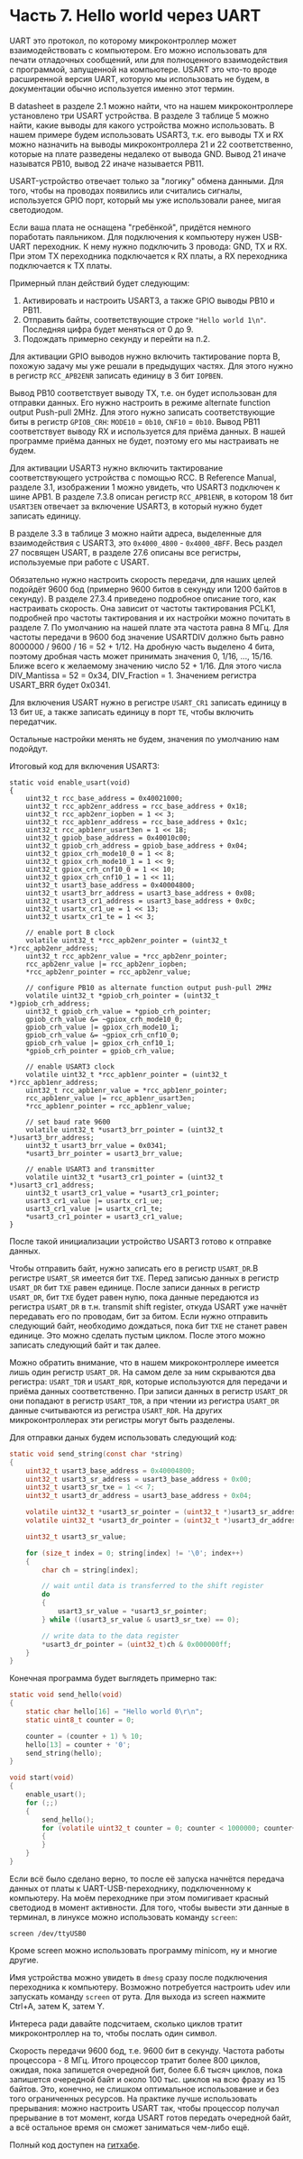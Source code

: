 # Часть 7. Hello world через UART

UART это протокол, по которому микроконтроллер может взаимодействовать с
компьютером. Его можно использовать для печати отладочных сообщений, или для
полноценного взаимодействия с программой, запущенной на компьютере. USART это
что-то вроде расширенной версия UART, которую мы использовать не будем, в
документации обычно используется именно этот термин.

В datasheet в разделе 2.1 можно найти, что на нашем микроконтроллере установлено
три USART устройства. В разделе 3 таблице 5 можно найти, какие выводы для какого
устройства можно использовать. В нашем примере будем использовать USART3, т.к.
его выводы TX и RX можно назначить на выводы микроконтроллера 21 и 22
соответственно, которые на плате разведены недалеко от вывода GND. Вывод 21
иначе называтся PB10, вывод 22 иначе называется PB11.

USART-устройство отвечает только за "логику" обмена данными. Для того, чтобы на
проводах появились или считались сигналы, используется GPIO порт, который мы уже
использовали ранее, мигая светодиодом.

Если ваша плата не оснащена "гребёнкой", придётся немного поработать паяльником.
Для подключения к компьютеру нужен USB-UART переходник. К нему нужно подключить
3 провода: GND, TX и RX. При этом TX переходника подключается к RX платы, а RX
переходника подключается к TX платы.

Примерный план действий будет следующим:

1. Активировать и настроить USART3, а также GPIO выводы PB10 и PB11.
2. Отправить байты, соответствующие строке `"Hello world 1\n"`. Последняя цифра
   будет меняться от 0 до 9.
3. Подождать примерно секунду и перейти на п.2.

Для активации GPIO выводов нужно включить тактирование порта B, похожую задачу
мы уже решали в предыдущих частях. Для этого нужно в регистр `RCC_APB2ENR`
записать единицу в 3 бит `IOPBEN`.

Вывод PB10 соответствует выводу TX, т.е. он будет использован для отправки
данных. Его нужно настроить в режиме alternate function output Push-pull 2MHz.
Для этого нужно записать соответствующие биты в регистр `GPIOB_CRH`: `MODE10` =
`0b10`, `CNF10` = `0b10`. Вывод PB11 соответствует выводу RX и используется для
приёма данных. В нашей программе приёма данных не будет, поэтому его мы
настраивать не будем.

Для активации USART3 нужно включить тактирование соответствующего устройства с
помощью RCC. В Reference Manual, разделе 3.1, изображении 1 можно увидеть, что
USART3 подключен к шине APB1. В разделе 7.3.8 описан регистр `RCC_APB1ENR`, в
котором 18 бит `USART3EN` отвечает за включение USART3, в который нужно будет
записать единицу.

В разделе 3.3 в таблице 3 можно найти адреса, выделенные для взаимодействия с
USART3, это `0x4000_4800` - `0x4000_4BFF`. Весь раздел 27 посвящен USART, в
разделе 27.6 описаны все регистры, используемые при работе с USART.

Обязательно нужно настроить скорость передачи, для наших целей подойдёт 9600 бод
(примерно 9600 битов в секунду или 1200 байтов в секунду). В разделе 27.3.4
приведено подробное описание того, как настраивать скорость. Она зависит от
частоты тактирования PCLK1, подробней про частоты тактирования и их настройки
можно почитать в разделе 7. По умолчанию на нашей плате эта частота равна 8 МГц.
Для частоты передачи в 9600 бод значение USARTDIV должно быть равно 8000000 /
9600 / 16 = 52 + 1/12. На дробную часть выделено 4 бита, поэтому дробная часть
может принимать значения 0, 1/16, ..., 15/16. Ближе всего к желаемому значению
число 52 + 1/16. Для этого числа DIV_Mantissa = 52 = 0x34, DIV_Fraction = 1.
Значением регистра USART_BRR будет 0x0341.

Для включения USART нужно в регистре `USART_CR1` записать единицу в 13 бит `UE`,
а также записать единицу в порт `TE`, чтобы включить передатчик.

Остальные настройки менять не будем, значения по умолчанию нам подойдут.

Итоговый код для включения USART3:

```
static void enable_usart(void)
{
    uint32_t rcc_base_address = 0x40021000;
    uint32_t rcc_apb2enr_address = rcc_base_address + 0x18;
    uint32_t rcc_apb2enr_iopben = 1 << 3;
    uint32_t rcc_apb1enr_address = rcc_base_address + 0x1c;
    uint32_t rcc_apb1enr_usart3en = 1 << 18;
    uint32_t gpiob_base_address = 0x40010c00;
    uint32_t gpiob_crh_address = gpiob_base_address + 0x04;
    uint32_t gpiox_crh_mode10_0 = 1 << 8;
    uint32_t gpiox_crh_mode10_1 = 1 << 9;
    uint32_t gpiox_crh_cnf10_0 = 1 << 10;
    uint32_t gpiox_crh_cnf10_1 = 1 << 11;
    uint32_t usart3_base_address = 0x40004800;
    uint32_t usart3_brr_address = usart3_base_address + 0x08;
    uint32_t usart3_cr1_address = usart3_base_address + 0x0c;
    uint32_t usartx_cr1_ue = 1 << 13;
    uint32_t usartx_cr1_te = 1 << 3;

    // enable port B clock
    volatile uint32_t *rcc_apb2enr_pointer = (uint32_t *)rcc_apb2enr_address;
    uint32_t rcc_apb2enr_value = *rcc_apb2enr_pointer;
    rcc_apb2enr_value |= rcc_apb2enr_iopben;
    *rcc_apb2enr_pointer = rcc_apb2enr_value;

    // configure PB10 as alternate function output push-pull 2MHz
    volatile uint32_t *gpiob_crh_pointer = (uint32_t *)gpiob_crh_address;
    uint32_t gpiob_crh_value = *gpiob_crh_pointer;
    gpiob_crh_value &= ~gpiox_crh_mode10_0;
    gpiob_crh_value |= gpiox_crh_mode10_1;
    gpiob_crh_value &= ~gpiox_crh_cnf10_0;
    gpiob_crh_value |= gpiox_crh_cnf10_1;
    *gpiob_crh_pointer = gpiob_crh_value;

    // enable USART3 clock
    volatile uint32_t *rcc_apb1enr_pointer = (uint32_t *)rcc_apb1enr_address;
    uint32_t rcc_apb1enr_value = *rcc_apb1enr_pointer;
    rcc_apb1enr_value |= rcc_apb1enr_usart3en;
    *rcc_apb1enr_pointer = rcc_apb1enr_value;

    // set baud rate 9600
    volatile uint32_t *usart3_brr_pointer = (uint32_t *)usart3_brr_address;
    uint32_t usart3_brr_value = 0x0341;
    *usart3_brr_pointer = usart3_brr_value;

    // enable USART3 and transmitter
    volatile uint32_t *usart3_cr1_pointer = (uint32_t *)usart3_cr1_address;
    uint32_t usart3_cr1_value = *usart3_cr1_pointer;
    usart3_cr1_value |= usartx_cr1_ue;
    usart3_cr1_value |= usartx_cr1_te;
    *usart3_cr1_pointer = usart3_cr1_value;
}
```

После такой инициализации устройство USART3 готово к отправке данных.

Чтобы отправить байт, нужно записать его в регистр `USART_DR`.В регистре
`USART_SR` имеется бит `TXE`. Перед записью данных в регистр `USART_DR` бит
`TXE` равен единице. После записи данных в регистр `USART_DR`, бит `TXE` будет
равен нулю, пока данные передаются из регистра `USART_DR` в т.н. transmit shift
register, откуда USART уже начнёт передавать его по проводам, бит за битом. Если
нужно отправить следующий байт, необходимо дождаться, пока бит `TXE` не станет
равен единице. Это можно сделать пустым циклом. После этого можно записать
следующий байт и так далее.

Можно обратить внимание, что в нашем микроконтроллере имеется лишь один регистр
`USART_DR`. На самом деле за ним скрываются два регистра: `USART_TDR` и
`USART_RDR`, которые используются для передачи и приёма данных соответственно.
При записи данных в регистр `USART_DR` они попадают в регистр `USART_TDR`, а при
чтении из регистра `USART_DR` данные считываются из регистра `USART_RDR`. На
других микроконтроллерах эти регистры могут быть разделены.

Для отправки даных будем использовать следующий код:

```c
static void send_string(const char *string)
{
    uint32_t usart3_base_address = 0x40004800;
    uint32_t usart3_sr_address = usart3_base_address + 0x00;
    uint32_t usart3_sr_txe = 1 << 7;
    uint32_t usart3_dr_address = usart3_base_address + 0x04;

    volatile uint32_t *usart3_sr_pointer = (uint32_t *)usart3_sr_address;
    volatile uint32_t *usart3_dr_pointer = (uint32_t *)usart3_dr_address;

    uint32_t usart3_sr_value;

    for (size_t index = 0; string[index] != '\0'; index++)
    {
        char ch = string[index];

        // wait until data is transferred to the shift register
        do
        {
            usart3_sr_value = *usart3_sr_pointer;
        } while ((usart3_sr_value & usart3_sr_txe) == 0);

        // write data to the data register
        *usart3_dr_pointer = (uint32_t)ch & 0x000000ff;
    }
}
```

Конечная программа будет выглядеть примерно так:

```c
static void send_hello(void)
{
    static char hello[16] = "Hello world 0\r\n";
    static uint8_t counter = 0;

    counter = (counter + 1) % 10;
    hello[13] = counter + '0';
    send_string(hello);
}

void start(void)
{
    enable_usart();
    for (;;)
    {
        send_hello();
        for (volatile uint32_t counter = 0; counter < 1000000; counter++)
        {
        }
    }
}
```

Если всё было сделано верно, то после её запуска начнётся передача данных от
платы к UART-USB-переходнику, подключенному к компьютеру. На моём переходнике
при этом помигивает красный светодиод в момент активности. Для того, чтобы
вывести эти данные в терминал, в линуксе можно использовать команду `screen`:

```
screen /dev/ttyUSB0
```

Кроме screen можно использовать программу minicom, ну и многие другие.

Имя устройства можно увидеть в `dmesg` сразу после подключения переходника к
компьютеру. Возможно потребуется настроить udev или запускать команду `screen`
от рута. Для выхода из screen нажмите Ctrl+A, затем K, затем Y.

Интереса ради давайте подсчитаем, сколько циклов тратит микроконтроллер на то,
чтобы послать один символ.

Скорость передачи 9600 бод, т.е. 9600 бит в секунду. Частота работы процессора -
8 МГц. Итого процессор тратит более 800 циклов, ожидая, пока запишется очередной
бит, более 6.6 тысяч циклов, пока запишется очередной байт и около 100 тыс.
циклов на всю фразу из 15 байтов. Это, конечно, не слишком оптимальное
использование и без того ограниченных ресурсов. На практике лучше использовать
прерывания: можно настроить USART так, чтобы процессор получал прерывание в тот
момент, когда USART готов передать очередной байт, а всё остальное время он
сможет заниматься чем-либо ещё.

Полный код доступен на
[гитхабе](https://github.com/vbezhenar/stm32-tutorial/blob/main/7-uart).
